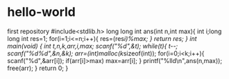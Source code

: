# hello-world
first repository
#include<stdlib.h>
long long int ans(int n,int max){
int i;long long int res=1;
for(i=1;i<=n;i++){ 
res=(res*i)%max;
} 
return res; 
} 
int main(void) {
int t,n,k,*arr,i,max;
scanf("%d",&t);
while(t){
t--;
scanf("%d%d",&n,&k);
arr=(int*)malloc(k*sizeof(int));
for(i=0;i<k;i++){
scanf("%d",&arr[i]);
if(arr[i]>max)
max=arr[i];
}
printf("%lld\n",ans(n,max));
free(arr);
}
return 0;
}

